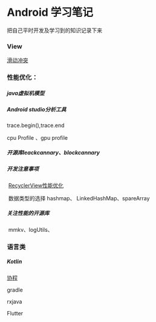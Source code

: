 # Android  学习笔记

  把自己平时开发及学习到的知识记录下来



### View

[滑动冲突](docs/view/touch_conflict.md)





### 性能优化：

##### java虚拟机模型

##### Android studio分析工具

   trace.begin(),trace.end   

   cpu Profile 、gpu profile

##### 开源库leackcannary、blockcannary

##### 开发注意事项

​	[RecyclerView性能优化](docs/view/RecyclerView.md)

​    数据类型的选择   hashmap、 LinkedHashMap、spareArray

##### 关注性能的开源库

​	mmkv、logUtils、

### 语言类

##### Kotlin

[协程](docs/kotlin/coroutine.md)

gradle

rxjava

Flutter





